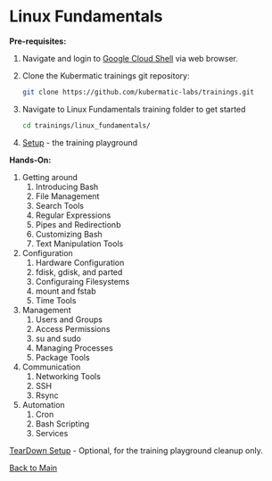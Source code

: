 # Linux Fundamentals

**Pre-requisites:**

1. Navigate and login to [Google Cloud Shell](https://ssh.cloud.google.com ) via web browser.

2. Clone the Kubermatic trainings git repository:

    ```bash
    git clone https://github.com/kubermatic-labs/trainings.git
    ```

3. Navigate to Linux Fundamentals training folder to get started

    ```bash  
    cd trainings/linux_fundamentals/
    ```

4. [Setup](00_setup/README.md) - the training playground


**Hands-On:**

1. Getting around
    1. Introducing Bash
    2. File Management
    3. Search Tools
    4. Regular Expressions
    5. Pipes and Redirectionb
    6. Customizing Bash
    7. Text Manipulation Tools
2. Configuration
    1. Hardware Configuration
    2. fdisk, gdisk, and parted
    3. Configuraing Filesystems
    4. mount and fstab
    5. Time Tools
3. Management
    1. Users and Groups
    2. Access Permissions
    3. su and sudo
    4. Managing Processes
    5. Package Tools
4. Communication
    1. Networking Tools
    2. SSH
    3. Rsync
5. Automation
    1. Cron
    2. Bash Scripting
    3. Services


[TearDown Setup](99_teardown/README.md) - Optional, for the training playground cleanup only.

[Back to Main](../README.md)
